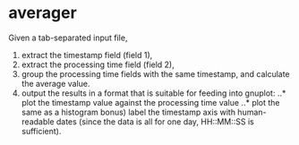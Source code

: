 # averagerGiven a tab-separated input file, 1. extract the timestamp field (field 1),2. extract the processing time field (field 2),3. group the processing time fields with the same timestamp, and calculate the average value. 4. output the results in a format that is suitable for feeding into gnuplot: ..* plot the timestamp value against the processing time value..* plot the same as a histogrambonus) label the timestamp axis with human-readable dates (since the data is all for one day, HH::MM::SS is sufficient). 